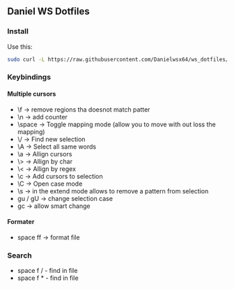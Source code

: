 ## Daniel WS Dotfiles

### Install

Use this:

```sh
sudo curl -L https://raw.githubusercontent.com/Danielwsx64/ws_dotfiles/master/install.sh -o ~/install_ws_dotfiles && sudo chmod +x ~/install_ws_dotfiles && ~/install_ws_dotfiles -i
```

### Keybindings

#### Multiple cursors

- \\f -> remove regions tha doesnot match patter
- \\n -> add counter
- \\space -> Toggle mapping mode (allow you to move with out loss the mapping)
- \\/ -> Find new selection
- \\A -> Select all same words
- \\a -> Allign cursors
- \\> -> Allign by char
- \\< -> Allign by regex
- \\c -> Add cursors to selection
- \\C -> Open case mode
- \\s -> in the extend mode allows to remove a pattern from selection
- gu / gU -> change selection case
- gc -> allow smart change

#### Formater

- space ff -> format file

### Search

- space f / - find in file
- space f \* - find in file
